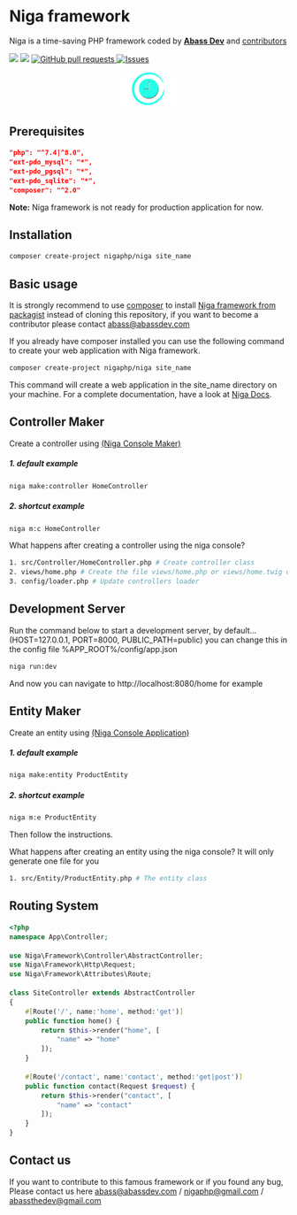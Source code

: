 # Niga framework

Niga is a time-saving PHP framework coded by [**Abass Dev**](https://github.com/abass-dev/) and [contributors](https://github.com/nigaphp/niga/graphs/contributors)

<a href="https://packagist.org/packages/nigaphp/niga" title="version"><img src="https://img.shields.io/packagist/v/nigaphp/niga.svg?style=flat-square" /></a>
<a href="https://github.com/nigaphp/niga/blob/master/LICENSE" title="license"><img src="https://img.shields.io/github/license/mashape/apistatus.svg?style=flat-square" /></a>
<a href="https://github.com/nigaphp/niga/pulls"><img alt="GitHub pull requests" src="https://img.shields.io/github/issues-pr/nigaphp/niga?color=0088ff" /> </a>
<a href="https://github.com/nigaphp/niga/issues"><img alt="Issues" src="https://img.shields.io/github/issues/nigaphp/niga?color=0088ff" /></a>

<div align="center">
<img width="100" src="https://github.com/nigaphp/niga/blob/master/public/images/niga.png" alt="Niga"></img>
</div>

## Prerequisites

```json
"php": "^7.4|^8.0",
"ext-pdo_mysql": "*",
"ext-pdo_pgsql": "*",
"ext-pdo_sqlite": "*",
"composer": "^2.0"
```

**Note:** Niga framework is not ready for production application for now.

## Installation

```bash
composer create-project nigaphp/niga site_name
```

## Basic usage

It is strongly recommend to use [composer](https://getcomposer.org/) to install [Niga framework from packagist](https://packagist.org/packages/nigaphp/niga) instead of cloning this repository, if you want to become a contributor please contact abass@abassdev.com

If you already have composer installed you can use the following command to create your web application with Niga framework.

```bash
composer create-project nigaphp/niga site_name
```

This command will create a web application in the site_name directory on your machine. For a complete documentation, have a look at [Niga Docs](https://abassdev.com/en/niga/docs).

## Controller Maker

Create a controller using [(Niga Console Maker)](https://github.com/niga/console)

##### 1. default example

```bash
niga make:controller HomeController
```

##### 2. shortcut example

```bash
niga m:c HomeController
```

What happens after creating a controller using the niga console?

```bash
1. src/Controller/HomeController.php # Create controller class
2. views/home.php # Create the file views/home.php or views/home.twig depending on the chosen template engine twig|diyan, by default diyan is used !
3. config/loader.php # Update controllers loader
```

## Development Server

Run the command below to start a development server, by default... (HOST=127.0.0.1, PORT=8000, PUBLIC_PATH=public) you can change this in the config file %APP_ROOT%/config/app.json

```bash
niga run:dev
```

And now you can navigate to http://localhost:8080/home for example

## Entity Maker

Create an entity using [(Niga Console Application)](https://github.com/niga/console)

##### 1. default example

```bash
niga make:entity ProductEntity
```

##### 2. shortcut example

```bash
niga m:e ProductEntity
```

Then follow the instructions.

What happens after creating an entity using the niga console?
It will only generate one file for you

```bash
1. src/Entity/ProductEntity.php # The entity class
```

## Routing System

```php
<?php
namespace App\Controller;

use Niga\Framework\Controller\AbstractController;
use Niga\Framework\Http\Request;
use Niga\Framework\Attributes\Route;

class SiteController extends AbstractController
{
    #[Route('/', name:'home', method:'get')]
    public function home() {
        return $this->render("home", [
            "name" => "home"
        ]);
    }

    #[Route('/contact', name:'contact', method:'get|post')]
    public function contact(Request $request) {
        return $this->render("contact", [
            "name" => "contact"
        ]);
    }
}

```

## Contact us

If you want to contribute to this famous framework or if you found any bug, Please contact us here abass@abassdev.com / nigaphp@gmail.com / abassthedev@gmail.com
